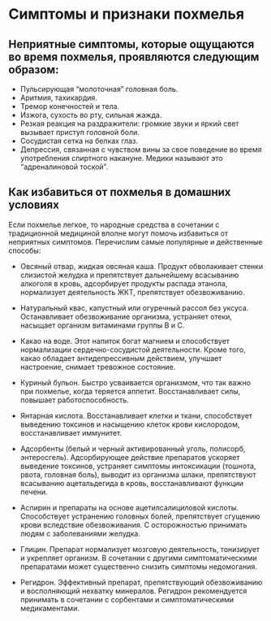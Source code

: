 # Симптомы и признаки похмелья
## **Неприятные симптомы, которые ощущаются во время похмелья, проявляются следующим образом:**

* Пульсирующая “молоточная” головная боль.
* Аритмия, тахикардия.
* Тремор конечностей и тела.
* Изжога, сухость во рту, сильная жажда.
* Резкая реакция на раздражители: громкие звуки и яркий свет вызывает приступ головной боли.
* Сосудистая сетка на белках глаз.
* Депрессия, связанная с чувством вины за свое поведение во время употребления спиртного накануне. Медики называют это “адреналиновой тоской”.

## **Как избавиться от похмелья в домашних условиях**

Если похмелье легкое, то народные средства в сочетании с традиционной медициной вполне могут помочь избавиться от неприятных симптомов. Перечислим самые популярные и действенные способы:

* Овсяный отвар, жидкая овсяная каша. Продукт обволакивает стенки слизистой желудка и препятствует дальнейшему всасыванию алкоголя в кровь, адсорбирует продукты распада этанола, нормализует деятельность ЖКТ, препятствует обезвоживанию.

* Натуральный квас, капустный или огуречный рассол без уксуса. Останавливает обезвоживание организма, устраняет отеки, насыщает организм витаминами группы В и С.

* Какао на воде. Этот напиток богат магнием и способствует нормализации сердечно-сосудистой деятельности. Кроме того, какао обладает антидепрессивным действием, улучшает настроение, снимает тревожное состояние.

* Куриный бульон. Быстро усваивается организмом, что так важно при похмелье, когда теряется аппетит. Восстанавливает силы, повышает работоспособность.

* Янтарная кислота. Восстанавливает клетки и ткани, способствует выведению токсинов и насыщению клеток крови кислородом, восстанавливает иммунитет.

* Адсорбенты (белый и черный активированный уголь, полисорб, энтеросгель). Адсорбирующее действие препаратов ускоряет выведение токсинов, устраняет симптомы интоксикации (тошнота, рвота, головная боль), выводит из организма шлаки, препятствуют всасыванию ацетальдегида в кровь, восстанавливают функции печени.

* Аспирин и препараты на основе ацетилсалициловой кислоты. Способствует устранению головных болей, препятствует сгущению крови вследствие обезвоживания. С осторожностью принимать людям с заболеваниями желудка.

* Глицин. Препарат нормализует мозговую деятельность, тонизирует и укрепляет организм. В сочетании с другими симптоматическими препаратами может существенно снизить симптомы недомогания.

* Регидрон. Эффективный препарат, препятствующий обезвоживанию и восполняющий нехватку минералов. Регидрон рекомендуется принимать в сочетании с сорбентами и симптоматическими медикаментами.